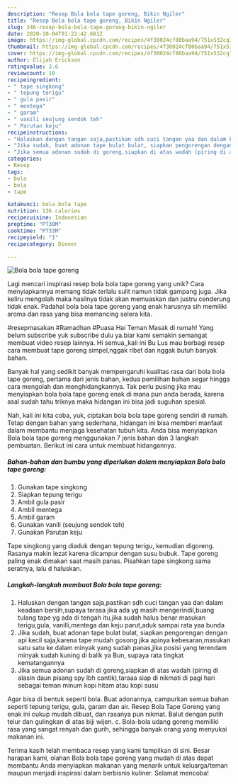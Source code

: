 ```yaml
---
description: "Resep Bola bola tape goreng, Bikin Ngiler"
title: "Resep Bola bola tape goreng, Bikin Ngiler"
slug: 346-resep-bola-bola-tape-goreng-bikin-ngiler
date: 2020-10-04T01:22:42.681Z
image: https://img-global.cpcdn.com/recipes/4f30024cf80baa94/751x532cq70/bola-bola-tape-goreng-foto-resep-utama.jpg
thumbnail: https://img-global.cpcdn.com/recipes/4f30024cf80baa94/751x532cq70/bola-bola-tape-goreng-foto-resep-utama.jpg
cover: https://img-global.cpcdn.com/recipes/4f30024cf80baa94/751x532cq70/bola-bola-tape-goreng-foto-resep-utama.jpg
author: Elijah Erickson
ratingvalue: 3.6
reviewcount: 10
recipeingredient:
- " tape singkong"
- " tepung terigu"
- " gula pasir"
- " mentega"
- " garam"
- " vanili seujung sendok teh"
- " Parutan keju"
recipeinstructions:
- "Haluskan dengan tangan saja,pastikan sdh cuci tangan yaa dan dalam keadaan bersih,supaya terasa jika ada yg masih mengerindil,buang tulang tape yg ada di tengah itu,jika sudah halus benar masukan terigu,gula, vanilli,mentega dan keju parut,aduk sampai rata yaa bunda"
- "Jika sudah, buat adonan tape bulat bulat, siapkan pengorengan dengan api kecil saja,karena tape mudah gosong jika apinya kebesaran,masukan satu satu ke dalam minyak yang sudah panas,jika posisi yang terendam minyak sudah kuning di balik ya Bun, supaya rata tingkat kematangannya"
- "Jika semua adonan sudah di goreng,siapkan di atas wadah (piring di alasin daun pisang spy lbh cantik),taraaa siap di nikmati di pagi hari sebagai teman minum kopi hitam atau kopi susu"
categories:
- Resep
tags:
- bola
- bola
- tape

katakunci: bola bola tape 
nutrition: 136 calories
recipecuisine: Indonesian
preptime: "PT30M"
cooktime: "PT33M"
recipeyield: "1"
recipecategory: Dinner

---
```



![Bola bola tape goreng](https://img-global.cpcdn.com/recipes/4f30024cf80baa94/751x532cq70/bola-bola-tape-goreng-foto-resep-utama.jpg)

Lagi mencari inspirasi resep bola bola tape goreng yang unik? Cara menyiapkannya memang tidak terlalu sulit namun tidak gampang juga. Jika keliru mengolah maka hasilnya tidak akan memuaskan dan justru cenderung tidak enak. Padahal bola bola tape goreng yang enak harusnya sih memiliki aroma dan rasa yang bisa memancing selera kita.

#resepmasakan #Ramadhan #Puasa Hai Teman Masak di rumah! Yang belum subscribe yuk subscribe dulu ya.biar kami semakin semangat membuat video resep lainnya. Hi semua,,kali ini Bu Lus mau berbagi resep cara membuat tape goreng simpel,nggak ribet dan nggak butuh banyak bahan.

Banyak hal yang sedikit banyak mempengaruhi kualitas rasa dari bola bola tape goreng, pertama dari jenis bahan, kedua pemilihan bahan segar hingga cara mengolah dan menghidangkannya. Tak perlu pusing jika mau menyiapkan bola bola tape goreng enak di mana pun anda berada, karena asal sudah tahu triknya maka hidangan ini bisa jadi suguhan spesial.


Nah, kali ini kita coba, yuk, ciptakan bola bola tape goreng sendiri di rumah. Tetap dengan bahan yang sederhana, hidangan ini bisa memberi manfaat dalam membantu menjaga kesehatan tubuh kita. Anda bisa menyiapkan Bola bola tape goreng menggunakan 7 jenis bahan dan 3 langkah pembuatan. Berikut ini cara untuk membuat hidangannya.

<!--inarticleads1-->

##### Bahan-bahan dan bumbu yang diperlukan dalam menyiapkan Bola bola tape goreng:

1. Gunakan  tape singkong
1. Siapkan  tepung terigu
1. Ambil  gula pasir
1. Ambil  mentega
1. Ambil  garam
1. Gunakan  vanili (seujung sendok teh)
1. Gunakan  Parutan keju


Tape singkong yang diaduk dengan tepung terigu, kemudian digoreng. Rasanya makin lezat karena dicampur dengan susu bubuk. Tape goreng paling enak dimakan saat masih panas. Pisahkan tape singkong sama seratnya, lalu d haluskan. 

<!--inarticleads2-->

##### Langkah-langkah membuat Bola bola tape goreng:

1. Haluskan dengan tangan saja,pastikan sdh cuci tangan yaa dan dalam keadaan bersih,supaya terasa jika ada yg masih mengerindil,buang tulang tape yg ada di tengah itu,jika sudah halus benar masukan terigu,gula, vanilli,mentega dan keju parut,aduk sampai rata yaa bunda
1. Jika sudah, buat adonan tape bulat bulat, siapkan pengorengan dengan api kecil saja,karena tape mudah gosong jika apinya kebesaran,masukan satu satu ke dalam minyak yang sudah panas,jika posisi yang terendam minyak sudah kuning di balik ya Bun, supaya rata tingkat kematangannya
1. Jika semua adonan sudah di goreng,siapkan di atas wadah (piring di alasin daun pisang spy lbh cantik),taraaa siap di nikmati di pagi hari sebagai teman minum kopi hitam atau kopi susu


Agar bisa di bentuk seperti bola. Buat adonannya, campurkan semua bahan seperti tepung terigu, gula, garam dan air. Resep Bola Tape Goreng yang enak ini cukup mudah dibuat, dan rasanya pun nikmat. Balut dengan putih telur dan gulingkan di atas biji wijen. c. Bola-bola udang goreng memiliki rasa yang sangat renyah dan gurih, sehingga banyak orang yang menyukai makanan ini. 

Terima kasih telah membaca resep yang kami tampilkan di sini. Besar harapan kami, olahan Bola bola tape goreng yang mudah di atas dapat membantu Anda menyiapkan makanan yang menarik untuk keluarga/teman maupun menjadi inspirasi dalam berbisnis kuliner. Selamat mencoba!
